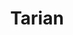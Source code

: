 ---
title: "Tarian"
description: "It’s been a bloody long ride, but Tarian is here to stay to protect Kubernetes ecosystem."

url: tarian
draft: false

navigation:
  logo: "images/icons/tarian.svg"
  logo_text: "Tarian"
  logo_text_color: "secblack"
 
# Removing the below doc from the page, as the doc page does not exist
#menu:
  #- name: "Tarian Doc"
    #url: "https://docs.intelops.ai/latest/tarian/"

  navigation_button:
    enable: true
    icon: "far fa-user"
    label: "Log In"
    link: "#!"
  navigation_button_two:
    enable: true
    label: "Book Demo"
    link: "/product-demo-request-form/"

banner:
  bg_color: "#7D42FB"
  subtitle: "Power of eBPF & Kernel"
  subtitle_color: ""
  title: "Runtime protection for Kubernetes and workloads for cloud-native ecosystem."
  title_color: ""
  description: "Evolving threats call for Innovative solutions. Using the power of eBPF, XDP and LSM to provide runtime protection for cloud-native workloads on Kubernetes environment with anomaly detection and auto threat elimination."
  description_color: ""
  image: images/banner/tarian/tarian-banner-image.svg
  button:
    enable: true
    label: "Book a Demo"
    #icon: "fas fa-arrow-right"
    link: "/product-demo-request-form/"
  video_button:
    enable: false
    label: "Watch demo"
    video_url: "https://www.youtube.com/embed/dyZcRRWiuuw"

# image_and_content_block
image_and_content_block:
  enable: true
  blocks:
  - enable: true
    subtitle: "Threats!!!"
    subtitle_color: ""
    title: "Getting into the chaos of threat landscape?"
    title_color: ""
    image: "images/content/tarian/tarian-row1.svg"
    content_position: "right" # Value will be - "left/right"
    bg_color: ""
    content_color: ""
    content: |
      Traditional security tools don't cut! 

      * Sophisticated threats are evolving at Gen-AI pace.
      * External and internal threat actors are added disadvantage.
      * Chaos of tools and platform to deal with risk management. 
      * No proper unified and standardized solutions.
      * Lack of automation.
      * Too long to fix, update or remediate, and even recover. 

  - enable: true
    subtitle: "Evolve"
    subtitle_color: ""
    title: "Innovation with Old-School!"
    title_color: ""
    image: "images/content/tarian/tarian-row2.svg"
    content_position: "left" # Value will be - "left/right"
    bg_color: "#2F323C"
    content_color: ""
    content: |
      Fundamentals are the core of the innovation. That's what Tarian cooks on!

      * Context based detection
      * Runtime detection
      * Lightweight
      * Modern Kernel technology
      * Continuous enhancement with proprietary AI and secured Gen-AI 
      * Enhance governance, risk and compliance 

  - enable: true
    subtitle: "Features"
    subtitle_color: ""
    title: "Continuous Evolution!"
    title_color: ""
    image: "images/content/tarian/tarian-row3.svg"
    content_position: "right" # Value will be - "left/right"
    bg_color: ""
    content_color: ""
    content: |
      Stay ahead of evolving threats with a proactive and adaptive mindset.
      * eBPF kernel programming
      * Linux Security Modules (LSM) with eBPF, XDP, etc.
      * AppArmor, SELinux
      * Monitoring, Observability, Profiling and Alerts
      * Multi Dimensional Context building 
      * Auto Policies generation
      * Auto threat elimination with AI/ML 
      * Context-based anomaly detection
      * Zero Instrumentation
      * Quick Adoption 


  - enable: true
    subtitle: "Integrations"
    subtitle_color: ""
    title: "Extended plug-ins and Integrations"
    title_color: ""
    image: "images/content/tarian/tarian-row4.png"
    content_position: "left" # Value will be - "left/right"
    bg_color: ""
    content_color: ""
    content: |
      Data-Driven contexts with cloud-native favorites! Security Enablement! 

      * Git, Containers, GitOps, KubViz, etc.
      * openTelemetry
      * Prometheus
      * Profiling
      * Kernel level detection with hooks
      * Tested compatibility with CO-RE (compile once and run everywhere)
      * Secure Software Supply Chain tool kits
      * Intelligence with our own AI/ML
      * Detection Engineering
      * Security Chaos Engineering


call_to_action:
  enable: true
  title: "Start using <br/> Tarian Run-Time Security <br/> today..."
  title_color: "#fff"
  # subtitle: ""
  # subtitle_color: ""
  image: "images/call-to-actions/tarian/robo-image.svg"
  button_label: "Book a Demo"
  button_link: "/product-demo-request-form/"
  bg_color: "#7D42FB"
  bottom_bg_color: "#091922"

# footer:
#   footer_light: false
#   bg_color: "red"
#   bg_image: "images/contact-image1.jpg"
#   bg_image_overlay_color: "rgba(0,0,0,.85)"
---